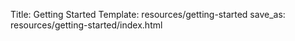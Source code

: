 Title: Getting Started
Template: resources/getting-started
save_as: resources/getting-started/index.html